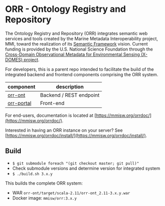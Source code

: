 # ORR - Ontology Registry and Repository

The Ontology Registry and Repository (ORR) integrates semantic web services and tools
created by the Marine Metadata Interoperability project, MMI, toward the realization
of its [Semantic Framework](http://marinemetadata.org/semanticframework) vision.
Current funding is provided by the U.S. National Science Foundation through the
[Cross-Domain Observational Metadata for Environmental Sensing (X-DOMES) project](
https://www.earthcube.org/group/x-domes).


For developers, this is a parent repo intended to facilitate the build 
of the integrated backend and frontend components comprising the ORR system.

| component | description |
|-----------|-------------|
| [orr-ont](https://github.com/mmisw/orr-ont)       | Backend / REST endpoint |
| [orr-portal](https://github.com/mmisw/orr-portal) | Front-end |

For end-users, documentation is located at 
[https://mmisw.org/orrdoc/](https://mmisw.org/orrdoc/).

Interested in having an ORR instance on your server? See 
[https://mmisw.org/orrdoc/install/](https://mmisw.org/orrdoc/install/).


## Build 


- `$ git submodule foreach "(git checkout master; git pull)"`
- Check submodule versions and determine version for integrated system 
- `$ ./build.sh 3.x.y`


This builds the complete ORR system: 
- WAR `orr-ont/target/scala-2.11/orr-ont_2.11-3.x.y.war`
- Docker image: `mmisw/orr:3.x.y`
